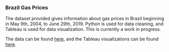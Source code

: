### Brazil Gas Prices

The dataset provided gives information about gas prices in Brazil beginning in May 9th, 2004, to June 29th, 2019. Python is used for data cleaning, and Tableau is used for data visualization. This is currently a work in progress.

The data can be found [here](https://www.kaggle.com/matheusfreitag/gas-prices-in-brazil), and the Tableau visualizations can be found [here](https://public.tableau.com/app/profile/eric7616/viz/BrazilGasWorkinProgress/Avg_PricePerRegion?publish=yes).